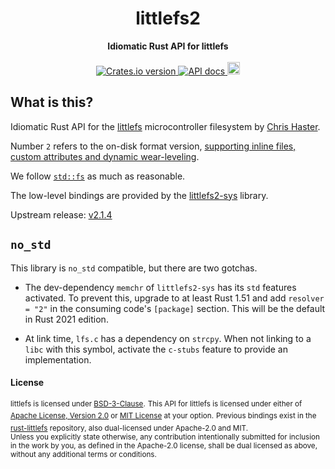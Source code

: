 <h1 align="center">littlefs2</h1>
<div align="center">
 <strong>
   Idiomatic Rust API for littlefs
 </strong>
</div>

<br />

<div align="center">
  <!-- Crates version -->
  <a href="https://crates.io/crates/littlefs2">
    <img src="https://img.shields.io/crates/v/littlefs2.svg?style=flat-square"
    alt="Crates.io version" />
  </a>
  <!-- API docs -->
  <a href="https://docs.rs/littlefs2">
    <img src="https://img.shields.io/badge/docs-latest-blue.svg?style=flat-square"
      alt="API docs" />
  </a>
  <!-- Continuous build -->
  <a href="https://github.com/nickray/littlefs2/actions?query=branch%3Amain">
    <img src="https://img.shields.io/github/workflow/status/nickray/littlefs2/CI/main?style=for-the-badge"
      alt="CI" height="20"/>
  </a>
</div>

## What is this?

Idiomatic Rust API for the [littlefs][littlefs] microcontroller filesystem by [Chris Haster][geky].

Number `2` refers to the on-disk format version, [supporting inline files, custom attributes and dynamic wear-leveling][release-notes-2].

We follow [`std::fs`][std-fs] as much as reasonable.

The low-level bindings are provided by the [littlefs2-sys][littlefs2-sys] library.

Upstream release: [v2.1.4][upstream-release]

[geky]: https://github.com/geky
[littlefs]: https://github.com/ARMmbed/littlefs
[release-notes-2]: https://github.com/ARMmbed/littlefs/releases/tag/v2.0.0
[std-fs]: https://doc.rust-lang.org/std/fs/index.html
[littlefs2-sys]: https://lib.rs/littlefs2-sys
[upstream-release]: https://github.com/ARMmbed/littlefs/releases/tag/v2.1.4

## `no_std`

This library is `no_std` compatible, but there are two gotchas.

- The dev-dependency `memchr` of `littlefs2-sys` has its `std` features activated. To prevent this, upgrade to at least Rust 1.51
  and add `resolver = "2"` in the consuming code's `[package]` section. This will be the default in Rust 2021 edition.

- At link time, `lfs.c` has a dependency on `strcpy`. When not linking to a `libc` with this symbol, activate the `c-stubs` feature
  to provide an implementation.

#### License

<sup>littlefs is licensed under [BSD-3-Clause](https://github.com/ARMmbed/littlefs/blob/master/LICENSE.md).</sup>
<sup>This API for littlefs is licensed under either of [Apache License, Version 2.0](LICENSE-APACHE) or [MIT License](LICENSE-MIT) at your option.</sup>
<sup>Previous bindings exist in the [rust-littlefs](https://github.com/brandonedens/rust-littlefs) repository, also dual-licensed under Apache-2.0 and MIT.</sup>
<br>
<sub>Unless you explicitly state otherwise, any contribution intentionally submitted for inclusion in the work by you, as defined in the Apache-2.0 license, shall be dual licensed as above, without any additional terms or conditions.</sub>
